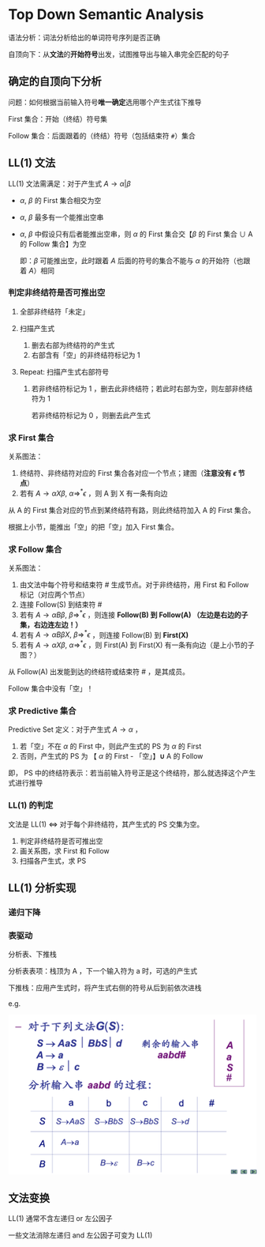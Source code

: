 # Top Down Semantic Analysis

语法分析：词法分析给出的单词符号序列是否正确

自顶向下：从**文法**的**开始符号**出发，试图推导出与输入串完全匹配的句子

## 确定的自顶向下分析

问题：如何根据当前输入符号**唯一确定**选用哪个产生式往下推导

First 集合：开始（终结）符号集

Follow 集合：后面跟着的（终结）符号（包括结束符 `#`）集合

## LL(1) 文法

LL(1) 文法需满足：对于产生式 $A \rightarrow \alpha | \beta$

- $\alpha$, $\beta$ 的 First 集合相交为空

- $\alpha$, $\beta$ 最多有一个能推出空串

- $\alpha$, $\beta$ 中假设只有后者能推出空串，则 $\alpha$ 的 First 集合交【$\beta$ 的 First 集合 ∪ A 的 Follow 集合】为空

    即：$\beta$ 可能推出空，此时跟着 $A$ 后面的符号的集合不能与 $\alpha$ 的开始符（也跟着 $A$）相同

### 判定非终结符是否可推出空

1. 全部非终结符「未定」

2. 扫描产生式

    1. 删去右部为终结符的产生式
    2. 右部含有「空」的非终结符标记为 1

3. Repeat: 扫描产生式右部符号

    1. 若非终结符标记为 1 ，删去此非终结符；若此时右部为空，则左部非终结符为 1

        若非终结符标记为 0 ，则删去此产生式

### 求 First 集合

关系图法：

1. 终结符、非终结符对应的 First 集合各对应一个节点；建图（**注意没有 $\epsilon$ 节点**）
2. 若有 $A \rightarrow \alpha X \beta, ~ \alpha \Rightarrow^* \epsilon$ ，则 A 到 X 有一条有向边

从 A 的 First 集合对应的节点到某终结符有路，则此终结符加入 A 的 First 集合。

根据上小节，能推出「空」的把「空」加入 First 集合。

### 求 Follow 集合

关系图法：

1. 由文法中每个符号和结束符 # 生成节点。对于非终结符，用 First 和 Follow 标记（对应两个节点）
2. 连接 Follow(S) 到结束符 #
3. 若有 $A \rightarrow \alpha B \beta, ~ \beta \Rightarrow^* \epsilon$ ，则连接 **Follow(B) 到 Follow(A) （左边是右边的子集，右边连左边！）**
4. 若有 $A \rightarrow \alpha B \beta X, ~ \beta \Rightarrow^* \epsilon$ ，则连接 Follow(B) 到 **First(X)** 
5. 若有 $A \rightarrow \alpha X \beta, ~ \alpha \Rightarrow^* \epsilon$ ，则 First(A) 到 First(X) 有一条有向边（是上小节的子图？）

从 Follow(A) 出发能到达的终结符或结束符 # ，是其成员。

Follow 集合中没有「空」！

### 求 Predictive 集合

Predictive Set 定义：对于产生式 $A \rightarrow \alpha$ ，

1. 若「空」不在 $\alpha$ 的 First 中，则此产生式的 PS 为  $\alpha$ 的 First 
2. 否则，产生式的 PS 为 【 $\alpha$ 的 First - 「空」】**∪** A 的 Follow

即， PS 中的终结符表示：若当前输入符号正是这个终结符，那么就选择这个产生式进行推导

### LL(1) 的判定

文法是 LL(1) $\Leftrightarrow$ 对于每个非终结符，其产生式的 PS 交集为空。

1. 判定非终结符是否可推出空
2. 画关系图，求 First 和 Follow
3. 扫描各产生式，求 PS

## LL(1) 分析实现

### 递归下降



### 表驱动

分析表、下推栈

分析表表项：栈顶为 A ，下一个输入符为 a 时，可选的产生式

下推栈：应用产生式时，将产生式右侧的符号从后到前依次进栈

e.g.

![image-20211229090348118](top_down.assets/image-20211229090348118.png)

## 文法变换

LL(1) 通常不含左递归 or 左公因子

一些文法消除左递归 and 左公因子可变为 LL(1)

